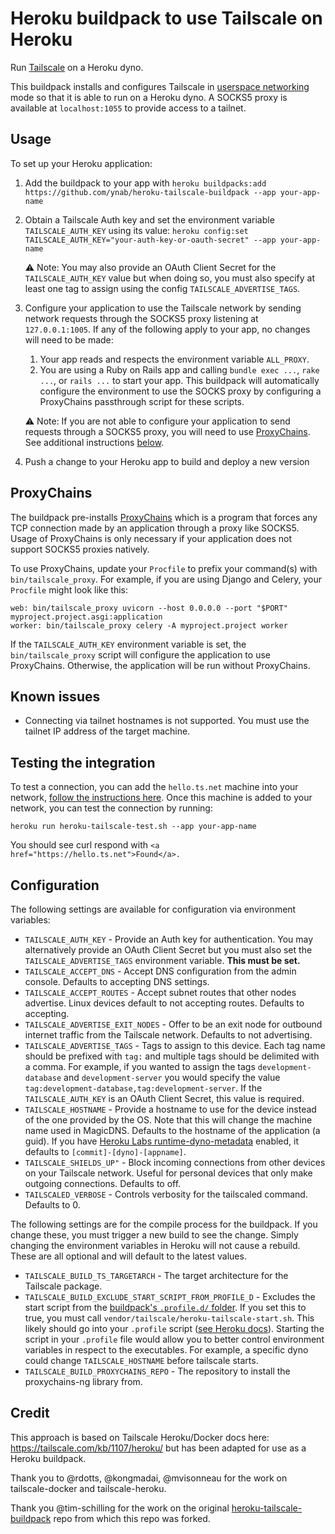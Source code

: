 # Heroku buildpack to use Tailscale on Heroku

Run [Tailscale](https://tailscale.com/) on a Heroku dyno.

This buildpack installs and configures Tailscale in [userspace networking](https://tailscale.com/kb/1112/userspace-networking) mode so that it is able to run on a Heroku dyno.  A SOCKS5 proxy is available at `localhost:1055` to provide access to a tailnet.

## Usage

To set up your Heroku application:
1. Add the buildpack to your app with `heroku buildpacks:add https://github.com/ynab/heroku-tailscale-buildpack --app your-app-name`
1. Obtain a Tailscale Auth key and set the environment variable `TAILSCALE_AUTH_KEY` using its value: `heroku config:set TAILSCALE_AUTH_KEY="your-auth-key-or-oauth-secret" --app your-app-name`

    ⚠ Note: You may also provide an OAuth Client Secret for the `TAILSCALE_AUTH_KEY` value but when doing so, you must also specify at least one tag to assign using the config `TAILSCALE_ADVERTISE_TAGS`.

1. Configure your application to use the Tailscale network by sending network requests through the SOCKS5 proxy listening at `127.0.0.1:1005`.  If any of the following apply to your app, no changes will need to be made:
   1. Your app reads and respects the environment variable `ALL_PROXY`.
   2. You are using a Ruby on Rails app and calling `bundle exec ...`, `rake ...`, or `rails ...` to start your app.  This buildpack will automatically configure the environment to use the SOCKS proxy by configuring a ProxyChains passthrough script for these scripts.
    
    ⚠ Note: If you are not able to configure your application to send requests through a SOCKS5 proxy, you will need to use [ProxyChains](#proxychains).  See additional instructions [below](#proxychains).       

1. Push a change to your Heroku app to build and deploy a new version


## ProxyChains

The buildpack pre-installs [ProxyChains](https://github.com/rofl0r/proxychains-ng) which is a program that forces any TCP connection made by an application through a proxy like SOCKS5.  Usage of ProxyChains is only necessary if your application does not support SOCKS5 proxies natively.

To use ProxyChains, update your `Procfile` to prefix your command(s) with `bin/tailscale_proxy`.  For example, if you are using Django and Celery, your `Procfile` might look like this:

```
web: bin/tailscale_proxy uvicorn --host 0.0.0.0 --port "$PORT" myproject.project.asgi:application
worker: bin/tailscale_proxy celery -A myproject.project worker
```

If the `TAILSCALE_AUTH_KEY` environment variable is set, the `bin/tailscale_proxy` script will configure the application to use ProxyChains.  Otherwise, the application will be run without ProxyChains.

## Known issues

- Connecting via tailnet hostnames is not supported.  You must use the tailnet IP address of the target machine.

## Testing the integration

To test a connection, you can add the ``hello.ts.net`` machine into your network,
[follow the instructions here](https://tailscale.com/kb/1073/hello/?q=testing).  Once this machine is added to your network, you can test the connection by running:

```shell
heroku run heroku-tailscale-test.sh --app your-app-name
```

You should see curl respond with ``<a href="https://hello.ts.net">Found</a>.``


## Configuration

The following settings are available for configuration via environment variables:

- ``TAILSCALE_AUTH_KEY`` - Provide an Auth key for authentication.  You may alternatively provide an OAuth Client Secret but you must also set the `TAILSCALE_ADVERTISE_TAGS` environment variable. **This must be set.**
- ``TAILSCALE_ACCEPT_DNS`` - Accept DNS configuration from the admin console. Defaults 
  to accepting DNS settings.
- ``TAILSCALE_ACCEPT_ROUTES`` - Accept subnet routes that other nodes advertise. Linux devices 
  default to not accepting routes. Defaults to accepting.
- ``TAILSCALE_ADVERTISE_EXIT_NODES`` - Offer to be an exit node for outbound internet traffic 
  from the Tailscale network. Defaults to not advertising.
- ``TAILSCALE_ADVERTISE_TAGS`` - Tags to assign to this device.   Each tag name should be prefixed with `tag:` and multiple tags should be delimited with a comma.  For example, if you wanted to assign the tags `development-database` and `development-server` you would specify the value `tag:development-database,tag:development-server`.  If the `TAILSCALE_AUTH_KEY` is an OAuth Client Secret, this value is required.
- ``TAILSCALE_HOSTNAME`` - Provide a hostname to use for the device instead of the one provided 
  by the OS. Note that this will change the machine name used in MagicDNS. Defaults to the 
  hostname of the application (a guid). If you have [Heroku Labs runtime-dyno-metadata](https://devcenter.heroku.com/articles/dyno-metadata)
  enabled, it defaults to ``[commit]-[dyno]-[appname]``.
- ``TAILSCALE_SHIELDS_UP"`` - Block incoming connections from other devices on your Tailscale 
  network. Useful for personal devices that only make outgoing connections. Defaults to off.
- ``TAILSCALED_VERBOSE`` - Controls verbosity for the tailscaled command. Defaults to 0.

The following settings are for the compile process for the buildpack. If you change these, you must
trigger a new build to see the change. Simply changing the environment variables in Heroku will not
cause a rebuild. These are all optional and will default to the latest values.

- ``TAILSCALE_BUILD_TS_TARGETARCH`` - The target architecture for the Tailscale package.
- ``TAILSCALE_BUILD_EXCLUDE_START_SCRIPT_FROM_PROFILE_D`` - Excludes the start script from the
  [buildpack's ``.profile.d/`` folder](https://devcenter.heroku.com/articles/buildpack-api#profile-d-scripts).
  If you set this to true, you must call ``vendor/tailscale/heroku-tailscale-start.sh``. This likely should go
  into your ``.profile`` script ([see Heroku docs](https://devcenter.heroku.com/articles/dynos#the-profile-file)).
  Starting the script in your ``.profile`` file would allow you to better control environment
  variables in respect to the executables. For example, a specific dyno could change
  ``TAILSCALE_HOSTNAME`` before tailscale starts.
- ``TAILSCALE_BUILD_PROXYCHAINS_REPO`` - The repository to install the proxychains-ng library from.

## Credit

This approach is based on Tailscale Heroku/Docker docs here: https://tailscale.com/kb/1107/heroku/ but has been adapted for use as a Heroku buildpack.

Thank you to @rdotts, @kongmadai, @mvisonneau for the work on tailscale-docker and tailscale-heroku.

Thank you @tim-schilling for the work on the original [heroku-tailscale-buildpack](https://github.com/aspiredu/heroku-tailscale-buildpack) repo from which this repo was forked.
